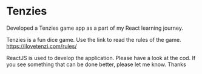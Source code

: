 # Tenzies

Developed a Tenzies game app as a part of my React learning journey.

Tenzies is a fun dice game. Use the link to read the rules of the game. 
https://ilovetenzi.com/rules/

ReactJS is used to develop the application. Please have a look at the cod. If you see something that can be done better, please let me know. 
Thanks

